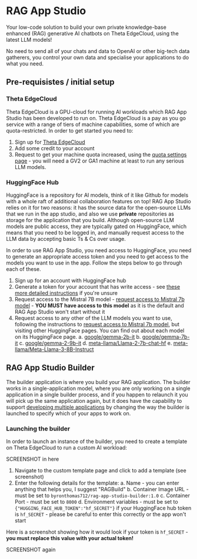# RAG App Studio

Your low-code solution to build your own private knowledge-base enhanced (RAG) generative AI chatbots on Theta EdgeCloud, using the latest LLM models!

No need to send all of your chats and data to OpenAI or other big-tech data gatherers, you control your own data and specialise your applications to do what you need.

## Pre-requisistes / initial setup

### Theta EdgeCloud

Theta EdgeCloud is a GPU-cloud for running AI workloads which RAG App Studio has been developed to run on. Theta EdgeCloud is a pay as you go service with a range of tiers of machine capabilities, some of which are quota-restricted. In order to get started you need to:

1. Sign up for [Theta EdgeCloud](https://www.thetaedgecloud.com)
2. Add some credit to your account
3. Request to get your machine quota increased, using the [quota settings page](https://www.thetaedgecloud.com/dashboard/settings/quota) - you will need a GV2 or GA1 machine at least to run any serious LLM models.

### HuggingFace Hub

HuggingFace is a repository for AI models, think of it like Github for models with a whole raft of additional collaboration features on top! RAG App Studio relies on it for two reasons: it has the source data for the open-source LLMs that we run in the app studio, and also we use **private** repositories as storage for the application that you build. Although open-source LLM models are public access, they are typically gated on HuggingFace, which means that you need to be logged in, and manually request access to the LLM data by accepting basic Ts & Cs over usage.

In order to use RAG App Studio, you need access to HuggingFace, you need to generate an appropriate access token and you need to get access to the models you want to use in the app. Follow the steps below to go through each of these.

1. Sign up for an account with HuggingFace hub
2. Generate a token for your account that has write access - see [these more detailed instructions](./hugging-face-token.md) if you're unsure
3. Request access to the Mistral 7B model - [request access to Mistral 7b model](./mistral-gated-access-request.md) - **YOU MUST have access to this model** as it is the default and RAG App Studio won't start without it
4. Request access to any other of the LLM models you want to use, following the instructions to [request access to Mistral 7b model](./mistral-gated-access-request.md), but visiting other HuggingFace pages. You can find out about each model on its HuggingFace page.
  a. [google/gemma-2b-it](https://huggingface.co/google/gemma-2b-it)
  b. [google/gemma-7b-it](https://huggingface.co/google/gemma-2b-it)
  c. [google/gemma-2-9b-it](https://huggingface.co/google/gemma-2-9b-it)
  d. [meta-llama/Llama-2-7b-chat-hf](https://huggingface.co/meta-llama/Llama-2-7b-chat-hf)
  e. [meta-llama/Meta-Llama-3-8B-Instruct](https://huggingface.co/meta-llama/Meta-Llama-3-8B-Instruct)

## RAG App Studio Builder

The builder application is where you build your RAG application. The builder works in a single-application model, where you are only working on a single application in a single builder process, and if you happen to relaunch it you will pick up the same application again, but it does have the capability to support [developing multiple applications](./multi-application-support.md) by changing the way the builder is launched to specify which of your apps to work on.

### Launching the builder

In order to launch an instance of the builder, you need to create a template on Theta EdgeCloud to run a custom AI workload:

SCREENSHOT in here

1. Navigate to the custom template page and click to add a template (see screenshot)
2. Enter the following details for the template:
   a. Name - you can enter anything that helps you, I suggest "RAGBuild"
   b. Container Image URL - must be set to `byronthomas712/rag-app-studio-builder:1.0`
   c. Container Port - must be set to `8000`
   d. Environment variables - must be set to `{"HUGGING_FACE_HUB_TOKEN":"hf_SECRET"}` if your HuggingFace hub token is `hf_SECRET` - please be careful to enter this correctly or the app won't start

Here is a screenshot showing how it would look if your token is `hf_SECRET` - **you must replace this value with your actual token!**

SCREENSHOT again
